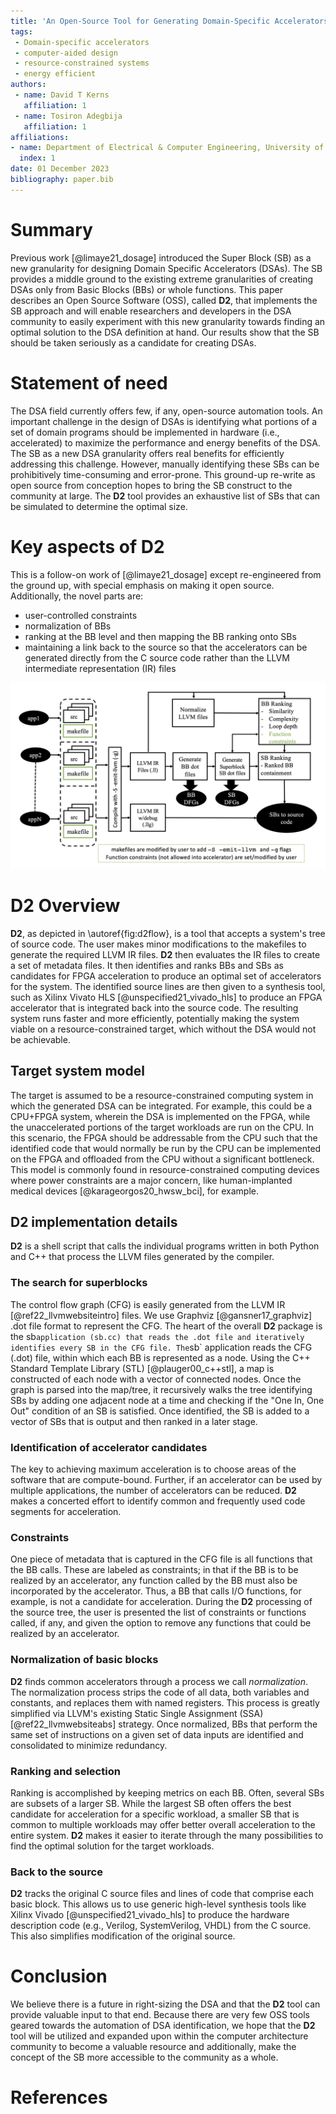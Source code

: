 ```yaml
---
title: 'An Open-Source Tool for Generating Domain-Specific Accelerators for Resource-Constrained Computing'
tags:
 - Domain-specific accelerators
 - computer-aided design
 - resource-constrained systems
 - energy efficient
authors:
 - name: David T Kerns
   affiliation: 1
 - name: Tosiron Adegbija
   affiliation: 1
affiliations:
- name: Department of Electrical & Computer Engineering, University of Arizona, Tucson, Arizona, USA
  index: 1
date: 01 December 2023
bibliography: paper.bib
---
```


# Summary
Previous work [@limaye21_dosage] introduced the Super Block (SB) as a new granularity for designing Domain Specific Accelerators (DSAs). The SB provides a middle ground to the existing extreme granularities of creating DSAs only from Basic Blocks (BBs) or whole functions. This paper describes an Open Source Software (OSS), called **D2**, that implements the SB approach and will enable researchers and developers in the DSA community to easily experiment with this new granularity towards finding an optimal solution to the DSA definition at hand. Our results show that the SB should be taken seriously as a candidate for creating DSAs.

# Statement of need
The DSA field currently offers few, if any, open-source automation tools. An important challenge in the design of DSAs is identifying what portions of a set of domain programs should be implemented in hardware (i.e., accelerated) to maximize the performance and energy benefits of the DSA. The SB as a new DSA granularity offers real benefits for efficiently addressing this challenge. However, manually identifying these SBs can be prohibitively time-consuming and error-prone. This ground-up re-write as open source from conception hopes to bring the SB construct to the community at large. The **D2** tool provides an exhaustive list of SBs that can be simulated to determine the optimal size.

# Key aspects of D2
This is a follow-on work of [@limaye21_dosage] except re-engineered from the ground up, with special emphasis on making it open source. Additionally, the novel parts are:

 - user-controlled constraints
 - normalization of BBs
 - ranking at the BB level and then mapping the BB ranking onto SBs
 - maintaining a link back to the source so that the accelerators can be generated directly from the C source code rather than the LLVM intermediate representation (IR) files

![D2 Flow\label{fig:d2flow}](d2_flow.png)

# D2 Overview
**D2**, as depicted in \autoref{fig:d2flow}, is a tool that accepts a system\'s tree of source code. The user makes minor modifications to the makefiles to generate the required LLVM IR files. **D2** then evaluates the IR files to create a set of metadata files. It then identifies and ranks BBs and SBs as candidates for FPGA acceleration to produce an optimal set of accelerators for the system. The identified source lines are then given to a synthesis tool, such as Xilinx Vivato HLS [@unspecified21_vivado_hls] to produce an FPGA accelerator that is integrated back into the source code. The resulting system runs faster and more efficiently, potentially making the system viable on a resource-constrained target, which without the DSA would not be achievable.

## Target system model
The target is assumed to be a resource-constrained computing system in which the generated DSA can be integrated. For example, this could be a CPU+FPGA system, wherein the DSA is implemented on the FPGA, while the unaccelerated portions of the target workloads are run on the CPU. In this scenario, the FPGA should be addressable from the CPU such that the identified code that would normally be run by the CPU can be implemented on the FPGA and offloaded from the CPU without a significant bottleneck. This model is commonly found in resource-constrained computing devices where power constraints are a major concern, like human-implanted medical devices [@karageorgos20_hwsw_bci], for example.

## D2 implementation details
**D2** is a shell script that calls the individual programs written in both Python and C++ that process the LLVM files generated by the compiler.

### The search for superblocks
The control flow graph (CFG) is easily generated from the LLVM IR [@ref22_llvmwebsiteintro] files. We use Graphviz [@gansner17_graphviz] .dot file format to represent the CFG. The heart of the overall **D2** package is the sb` application (sb.cc) that reads the .dot file and iteratively identifies every SB in the CFG file. The `sb` application reads the CFG (.dot) file, within which each BB is represented as a node. Using the C++ Standard Template Library (STL) [@plauger00_c++stl], a map is constructed of each node with a vector of connected nodes. Once the graph is parsed into the map/tree, it recursively walks the tree identifying SBs by adding one adjacent node at a time and checking if the "One In, One Out" condition of an SB is satisfied. Once identified, the SB is added to a vector of SBs that is output and then ranked in a later stage.

### Identification of accelerator candidates
The key to achieving maximum acceleration is to choose areas of the software that are compute-bound. Further, if an accelerator can be used by multiple applications, the number of accelerators can be reduced. **D2** makes a concerted effort to identify common and frequently used code segments for acceleration.

### Constraints
One piece of metadata that is captured in the CFG file is all functions that the BB calls. These are labeled as constraints; in that if the BB is to be realized by an accelerator, any function called by the BB must also be incorporated by the accelerator. Thus, a BB that calls I/O functions, for example, is not a candidate for acceleration. During the **D2** processing of the source tree, the user is presented the list of constraints or functions called, if any, and given the option to remove any functions that could be realized by an accelerator. 
 
### Normalization of basic blocks
**D2** finds common accelerators through a process we call _normalization_. The normalization process strips the code of all data, both variables and constants, and replaces them with named registers. This process is greatly simplified via LLVM\'s existing Static Single Assignment (SSA) [@ref22_llvmwebsiteabs] strategy. Once normalized, BBs that perform the same set of instructions on a given set of data inputs are identified and consolidated to minimize redundancy.

### Ranking and selection
Ranking is accomplished by keeping metrics on each BB. Often, several SBs are subsets of a larger SB. While the largest SB often offers the best candidate for acceleration for a specific workload, a smaller SB that is common to multiple workloads may offer better overall acceleration to the entire system. **D2** makes it easier to iterate through the many possibilities to find the optimal solution for the target workloads.

### Back to the source
**D2** tracks the original C source files and lines of code that comprise each basic block. This allows us to use generic high-level synthesis tools like Xilinx Vivado [@unspecified21_vivado_hls] to produce the hardware description code (e.g., Verilog, SystemVerilog, VHDL) from the C source. This also simplifies modification of the original source.

# Conclusion
We believe there is a future in right-sizing the DSA and that the **D2** tool can provide valuable input to that end. Because there are very few OSS tools geared towards the automation of DSA identification, we hope that the **D2** tool will be utilized and expanded upon within the computer architecture community to become a valuable resource and additionally, make the concept of the SB more accessible to the community as a whole. 

# References
